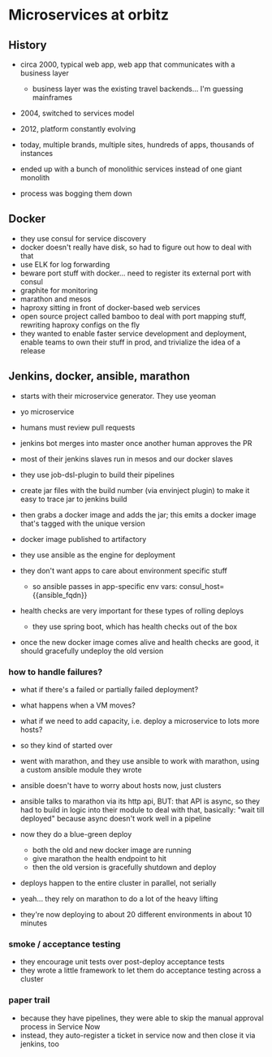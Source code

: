 # Microservices at orbitz


## History

- circa 2000, typical web app, web app that communicates with a business layer
  - business layer was the existing travel backends... I'm guessing mainframes

- 2004, switched to services model
- 2012, platform constantly evolving
- today, multiple brands, multiple sites, hundreds of apps, thousands of instances

- ended up with a bunch of monolithic services instead of one giant monolith
- process was bogging them down

## Docker

- they use consul for service discovery
- docker doesn't really have disk, so had to figure out how to deal with that
- use ELK for log forwarding
- beware port stuff with docker... need to register its external port with consul
- graphite for monitoring
- marathon and mesos
- haproxy sitting in front of docker-based web services
- open source project called bamboo to deal with port mapping stuff, rewriting haproxy configs on the fly
- they wanted to enable faster service development and deployment, enable teams to own their stuff in prod, and trivialize the idea of a release

## Jenkins, docker, ansible, marathon

- starts with their microservice generator. They use yeoman
- yo microservice
- humans must review pull requests
- jenkins bot merges into master once another human approves the PR

- most of their jenkins slaves run in mesos and our docker slaves
- they use job-dsl-plugin to build their pipelines
- create jar files with the build number (via envinject plugin) to make it easy to trace jar to jenkins build
- then grabs a docker image and adds the jar; this emits a docker image that's tagged with the unique version
- docker image published to artifactory
- they use ansible as the engine for deployment
- they don't want apps to care about environment specific stuff
  - so ansible passes in app-specific env vars: consul_host={{ansible_fqdn}}
- health checks are very important for these types of rolling deploys
  - they use spring boot, which has health checks out of the box
- once the new docker image comes alive and health checks are good, it should gracefully undeploy the old version


### how to handle failures?

- what if there's a failed or partially failed deployment?
- what happens when a VM moves?
- what if we need to add capacity, i.e. deploy a microservice to lots more hosts?

- so they kind of started over
- went with marathon, and they use ansible to work with marathon, using a custom ansible module they wrote
- ansible doesn't have to worry about hosts now, just clusters
- ansible talks to marathon via its http api, BUT: that API is async, so they had to build in logic into their module to deal with that, basically: "wait till deployed" because async doesn't work well in a pipeline
- now they do a blue-green deploy
  - both the old and new docker image are running
  - give marathon the health endpoint to hit
  - then the old version is gracefully shutdown and deploy
- deploys happen to the entire cluster in parallel, not serially
- yeah... they rely on marathon to do a lot of the heavy lifting
- they're now deploying to about 20 different environments in about 10 minutes

### smoke / acceptance testing

- they encourage unit tests over post-deploy acceptance tests
- they wrote a little framework to let them do acceptance testing across a cluster

### paper trail

- because they have pipelines, they were able to skip the manual approval process in Service Now
- instead, they auto-register a ticket in service now and then close it via jenkins, too
